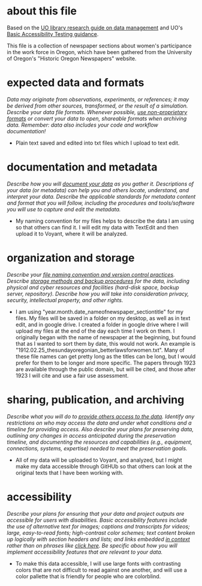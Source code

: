 # about this file
Based on the [UO library research guide on data management](https://researchguides.uoregon.edu/data-management) and UO's [Basic Accessibility Testing guidance](https://digitalaccessibility.uoregon.edu/assessment/basictesting).

This file is a collection of newspaper sections about women's participance in the work force in Oregon, which have been gathered from the University of Oregon's "Historic Oregon Newspapers" website.

# expected data and formats
*Data may originate from observations, experiments, or references; it may be derived from other sources, transformed, or the result of a simulation. Describe your data file formats. Whenever possible, [use non-proprietary formats](https://researchguides.uoregon.edu/data-management/fileformats) or convert your data to open, shareable formats when archiving data. Remember: data also includes your code and workflow documentation!*

- Plain text saved and edited into txt files which I upload to text edit. 

# documentation and metadata
*Describe how you will [document your data](https://researchguides.uoregon.edu/data-management/readme) as you gather it. Descriptions of your data (or metadata) can help you and others locate, understand, and interpret your data. Describe the applicable standards for metadata content and format that you will follow, including the procedures and tools/software you will use to capture and edit the metadata.*

- My naming convention for my files helps to describe the data I am using so that others can find it. I will edit my data with TextEdit and then upload it to Voyant, where it will be analyzed. 

# organization and storage
*Describe your [file naming convention and version control practices](https://researchguides.uoregon.edu/data-management/filenaming). Describe [storage methods and backup procedures](https://researchguides.uoregon.edu/data-management/backup) for the data, including physical and cyber resources and facilities (hard-disk space, backup server, repository). Describe how you will take into consideration privacy, security, intellectual property, and other rights.*

- I am using "year.month.date_nameofnewspaper_sectiontitle" for my files. My files will be saved in a folder on my desktop, as well as in text edit, and in google drive. I created a folder in google drive where I will upload my files at the end of the day each time I work on them. I originally began with the name of newspaper at the beginning, but found that as I wanted to sort them by date, this would not work. An example is "1912.02.25_thesundayoregonian_betterlawsforwomen.txt". Many of these file names can get pretty long as the titles can be long, but I would prefer for them to be longer and more specific. The papers through 1923 are available through the public domain, but will be cited, and those after 1923 I will cite and use a fair use assessment. 

# sharing, publication, and archiving
*Describe what you will do to [provide others access to the data](https://researchguides.uoregon.edu/data-management/archiving). Identify any restrictions on who may access the data and under what conditions and a timeline for providing access. Also describe your plans for preserving data, outlining any changes in access anticipated during the preservation timeline, and documenting the resources and capabilities (e.g., equipment, connections, systems, expertise) needed to meet the preservation goals.*

- All of my data will be uploaded to Voyant, and analyzed, but I might make my data accessible through GitHUb so that others can look at the original texts that I have been working with. 

# accessibility
*Describe your plans for ensuring that your data and project outputs are accessible for users with disabilities. Basic accessibility features include the use of alternative text for images; captions and transcripts for videos; large, easy-to-read fonts; high-contrast color schemes; text content broken up logically with section headers and lists; and links embedded [in context](https://www.w3.org/WAI/WCAG21/Understanding/link-purpose-in-context.html) rather than on phrases like [click here](https://www.youtube.com/watch?v=dQw4w9WgXcQ). Be specific about how you will implement accessibility features that are relevant to your data.*

- To make this data accessible, I will use large fonts with contrasting colors that are not difficult to read against one another, and will use a color pallette that is friendly for people who are colorblind. 
